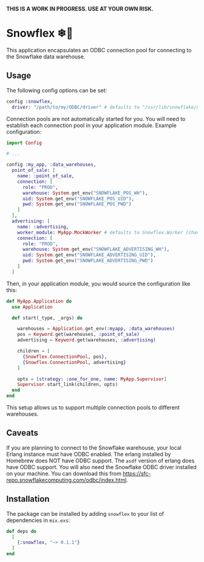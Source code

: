 **THIS IS A WORK IN PROGRESS. USE AT YOUR OWN RISK.**

# Snowflex ❄💪

This application encapsulates an ODBC connection pool for connecting to the Snowflake data warehouse.

## Usage

The following config options can be set:

```elixir
config :snowflex,
  driver: "/path/to/my/ODBC/driver" # defaults to "/usr/lib/snowflake/odbc/lib/libSnowflake.so")
```

Connection pools are not automatically started for you. You will need to establish each connection pool in your application module. Example configuration:

```elixir
import Config

# ...

config :my_app, :data_warehouses,
  point_of_sale: [
    name: :point_of_sale,
    connection: [
      role: "PROD",
      warehouse: System.get_env("SNOWFLAKE_POS_WH"),
      uid: System.get_env("SNOWFLAKE_POS_UID"),
      pwd: System.get_env("SNOWFLAKE_POS_PWD")
    ]
  ],
  advertising: [
    name: :advertising,
    worker_module: MyApp.MockWorker # defaults to Snowflex.Worker (change for testing/development)
    connection: [
      role: "PROD",
      warehouse: System.get_env("SNOWFLAKE_ADVERTISING_WH"),
      uid: System.get_env("SNOWFLAKE_ADVERTISING_UID"),
      pwd: System.get_env("SNOWFLAKE_ADVERTISING_PWD")
    ]
  ]
```

Then, in your application module, you would source the configuration like this:

```elixir
def MyApp.Application do
  use Application

  def start(_type, _args) do

    warehouses = Application.get_env(:myapp, :data_warehouses)
    pos = Keyword.get(warehouses, :point_of_sale)
    advertising = Keyword.get(warehouses, :advertising)

    children = [
      {Snowflex.ConnectionPool, pos},
      {Snowflex.ConnectionPool, advertising}
    ]

    opts = [strategy: :one_for_one, name: MyApp.Supervisor]
    Supervisor.start_link(children, opts)
  end
end
```

This setup allows us to support multiple connection pools to different warehouses.

## Caveats

If you are planning to connect to the Snowflake warehouse, your local Erlang instance
must have ODBC enabled. The erlang installed by Homebrew does NOT have ODBC support. The `asdf`
version of erlang does have ODBC support. You will also need the Snowflake ODBC driver installed
on your machine. You can download this from https://sfc-repo.snowflakecomputing.com/odbc/index.html.

## Installation

The package can be installed by adding `snowflex` to your list of dependencies in `mix.exs`:

```elixir
def deps do
  [
    {:snowflex, "~> 0.1.1"}
  ]
end
```
